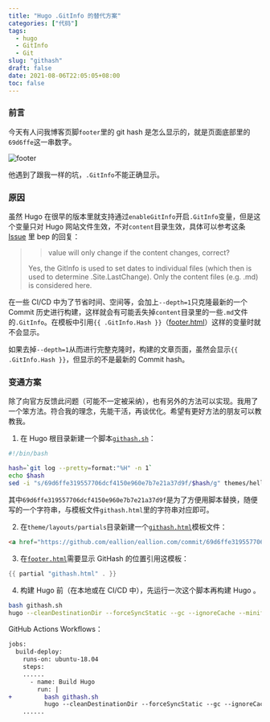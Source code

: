 ```yaml
---
title: "Hugo .GitInfo 的替代方案"
categories: ["代码"]
tags: 
  - hugo
  - GitInfo
  - Git
slug: "githash"
draft: false
date: 2021-08-06T22:05:05+08:00
toc: false 
---
```


### 前言

今天有人问我博客页脚`footer`里的 git hash 是怎么显示的，就是页面底部里的`69d6ffe`这一串数字。

![footer](https://images.eallion.com/images/2021/08/footer.png)

他遇到了跟我一样的坑，`.GitInfo`不能正确显示。

### 原因

虽然 Hugo 在很早的版本里就支持通过`enableGitInfo`开启`.GitInfo`变量，但是这个变量只对 Hugo 网站文件生效，不对`content`目录生效，具体可以参考这条 [Issue](https://github.com/gohugoio/hugo/issues/7310#issuecomment-633253085) 里 bep 的回复：

> >  value will only change if the content changes, correct?
> 
> Yes, the GitInfo is used to set dates to individual files (which then is used to determine .Site.LastChange). Only the content files (e.g. .md) is considered here.

在一些 CI/CD 中为了节省时间、空间等，会加上`--depth=1`只克隆最新的一个 Commit 历史进行构建，这样就会有可能丢失掉`content`目录里的一些`.md`文件的`.GitInfo`。在模板中引用`{{ .GitInfo.Hash }}`（[footer.html](https://github.com/eallion/eallion.com/blob/620b7b76804c864ac1f98bd997b482ac723ec112/themes/hello-friend/layouts/partials/footer.html#L58-L64)）这样的变量时就不会显示。 

如果去掉`--depth=1`从而进行完整克隆时，构建的文章页面，虽然会显示`{{ .GitInfo.Hash }}`，但显示的不是最新的 Commit hash。

### 变通方案

除了向官方反馈此问题（可能不一定被采纳），也有另外的方法可以实现。我用了一个笨方法。符合我的理念，先能干活，再谈优化。希望有更好方法的朋友可以教教我。

1. 在 Hugo 根目录新建一个脚本[`githash.sh`](https://github.com/eallion/eallion.com/blob/main/githash.sh)：

```bash
#!/bin/bash

hash=`git log --pretty=format:"%H" -n 1`
echo $hash
sed -i "s/69d6ffe319557706dcf4150e960e7b7e21a37d9f/$hash/g" themes/hello-friend/layouts/partials/githash.html
```

其中`69d6ffe319557706dcf4150e960e7b7e21a37d9f`是为了方便用脚本替换，随便写的一个字符串，与模板文件`githash.html`里的字符串对应即可。

2. 在`theme/layouts/partials`目录新建一个[`githash.html`](https://github.com/eallion/eallion.com/blob/main/themes/hello-friend/layouts/partials/githash.html)模板文件：

```html
<a href="https://github.com/eallion/eallion.com/commit/69d6ffe319557706dcf4150e960e7b7e21a37d9f" target="_blank" rel="noopener noreferrer" >{{ substr "69d6ffe319557706dcf4150e960e7b7e21a37d9f" 0 7 }}</a>
```

3. 在[`footer.html`](https://github.com/eallion/eallion.com/blob/main/themes/hello-friend/layouts/partials/footer.html#L57)需要显示 GitHash 的位置引用这模板：

```go
{{ partial "githash.html" . }}
```

4. 构建 Hugo 前（在本地或在 CI/CD 中），先运行一次这个脚本再构建 Hugo 。

```bash
bash githash.sh
hugo --cleanDestinationDir --forceSyncStatic --gc --ignoreCache --minify --enableGitInfo
```
GitHub Actions Workflows：
```diff
jobs:
  build-deploy:
    runs-on: ubuntu-18.04
    steps:
    ......
      - name: Build Hugo
        run: |
+         bash githash.sh
          hugo --cleanDestinationDir --forceSyncStatic --gc --ignoreCache --minify --enableGitInfo
    ......
```
